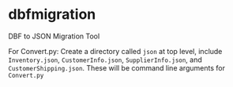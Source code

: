 # dbfmigration
DBF to JSON Migration Tool


For Convert.py:
Create a directory called `json` at top level, include `Inventory.json`, `CustomerInfo.json`, `SupplierInfo.json`, and `CustomerShipping.json`. These will be command line arguments
for `Convert.py`